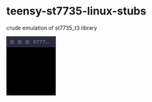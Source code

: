 # teensy-st7735-linux-stubs
crude emulation of st7735_t3 library

![opengl emulator](docs/graphicstest.gif)
